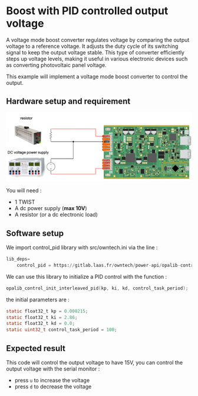 # Boost with PID controlled output voltage

A voltage mode boost converter regulates voltage by comparing the output voltage to a reference voltage. It adjusts the duty cycle of its switching signal to keep the output voltage stable. This type of converter efficiently steps up voltage levels, making it useful in various electronic devices such as converting photovoltaic panel voltage.

This example will implement a voltage mode boost converter to control the output.


## Hardware setup and requirement


![schema](Image/boost_m.png)

You will need :
- 1 TWIST
- A dc power supply (**max 10V**)
- A resistor (or a dc electronic load)

## Software setup

We import control_pid library with src/owntech.ini via the line :

```python
lib_deps=
    control_pid = https://gitlab.laas.fr/owntech/power-api/opalib-control-pid.git
```

We can use this library to initialize a PID control with the function :

```c
opalib_control_init_interleaved_pid(kp, ki, kd, control_task_period);
```

the initial parameters are :

```c
static float32_t kp = 0.000215;
static float32_t ki = 2.86;
static float32_t kd = 0.0;
static uint32_t control_task_period = 100;
```

## Expected result

This code will control the output voltage to have 15V, you can control the output voltage with the serial monitor :

- press `u` to increase the voltage
- press `d` to decrease the voltage

